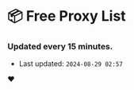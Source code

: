 # :package: Free Proxy List
### Updated every 15 minutes.

- Last updated: `2024-08-29 02:57`

:heart:
